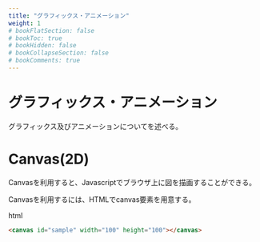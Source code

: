 ```yaml
---
title: "グラフィックス・アニメーション"
weight: 1
# bookFlatSection: false
# bookToc: true
# bookHidden: false
# bookCollapseSection: false
# bookComments: true
---
```


# グラフィックス・アニメーション

グラフィックス及びアニメーションについてを述べる。

# Canvas(2D)

Canvasを利用すると、Javascriptでブラウザ上に図を描画することができる。

Canvasを利用するには、HTMLでcanvas要素を用意する。

html

```html
<canvas id="sample" width="100" height="100"></canvas>
```